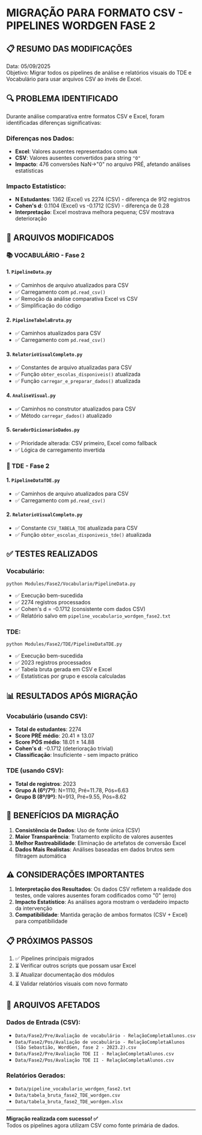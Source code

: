 # MIGRAÇÃO PARA FORMATO CSV - PIPELINES WORDGEN FASE 2

## 📋 RESUMO DAS MODIFICAÇÕES

Data: 05/09/2025  
Objetivo: Migrar todos os pipelines de análise e relatórios visuais do TDE e Vocabulário para usar arquivos CSV ao invés de Excel.

## 🔍 PROBLEMA IDENTIFICADO

Durante análise comparativa entre formatos CSV e Excel, foram identificadas diferenças significativas:

### Diferenças nos Dados:
- **Excel**: Valores ausentes representados como `NaN`
- **CSV**: Valores ausentes convertidos para string `"0"`
- **Impacto**: 476 conversões NaN→"0" no arquivo PRÉ, afetando análises estatísticas

### Impacto Estatístico:
- **N Estudantes**: 1362 (Excel) vs 2274 (CSV) - diferença de 912 registros
- **Cohen's d**: 0.1104 (Excel) vs -0.1712 (CSV) - diferença de 0.28
- **Interpretação**: Excel mostrava melhora pequena; CSV mostrava deterioração

## 🔧 ARQUIVOS MODIFICADOS

### 📚 VOCABULÁRIO - Fase 2

#### 1. `PipelineData.py`
- ✅ Caminhos de arquivo atualizados para CSV
- ✅ Carregamento com `pd.read_csv()` 
- ✅ Remoção da análise comparativa Excel vs CSV
- ✅ Simplificação do código

#### 2. `PipelineTabelaBruta.py`
- ✅ Caminhos atualizados para CSV
- ✅ Carregamento com `pd.read_csv()`

#### 3. `RelatorioVisualCompleto.py`
- ✅ Constantes de arquivo atualizadas para CSV
- ✅ Função `obter_escolas_disponiveis()` atualizada
- ✅ Função `carregar_e_preparar_dados()` atualizada

#### 4. `AnaliseVisual.py`
- ✅ Caminhos no construtor atualizados para CSV
- ✅ Método `carregar_dados()` atualizado

#### 5. `GeradorDicionarioDados.py`
- ✅ Prioridade alterada: CSV primeiro, Excel como fallback
- ✅ Lógica de carregamento invertida

### 📝 TDE - Fase 2

#### 1. `PipelineDataTDE.py`
- ✅ Caminhos de arquivo atualizados para CSV
- ✅ Carregamento com `pd.read_csv()`

#### 2. `RelatorioVisualCompleto.py`
- ✅ Constante `CSV_TABELA_TDE` atualizada para CSV
- ✅ Função `obter_escolas_disponiveis_tde()` atualizada

## ✅ TESTES REALIZADOS

### Vocabulário:
```bash
python Modules/Fase2/Vocabulario/PipelineData.py
```
- ✅ Execução bem-sucedida
- ✅ 2274 registros processados
- ✅ Cohen's d = -0.1712 (consistente com dados CSV)
- ✅ Relatório salvo em `pipeline_vocabulario_wordgen_fase2.txt`

### TDE:
```bash
python Modules/Fase2/TDE/PipelineDataTDE.py
```
- ✅ Execução bem-sucedida
- ✅ 2023 registros processados
- ✅ Tabela bruta gerada em CSV e Excel
- ✅ Estatísticas por grupo e escola calculadas

## 📊 RESULTADOS APÓS MIGRAÇÃO

### Vocabulário (usando CSV):
- **Total de estudantes**: 2274
- **Score PRÉ médio**: 20.41 ± 13.07
- **Score PÓS médio**: 18.01 ± 14.88
- **Cohen's d**: -0.1712 (deterioração trivial)
- **Classificação**: Insuficiente - sem impacto prático

### TDE (usando CSV):
- **Total de registros**: 2023
- **Grupo A (6º/7º)**: N=1110, Pré=11.78, Pós=6.63
- **Grupo B (8º/9º)**: N=913, Pré=9.55, Pós=8.62

## 🎯 BENEFÍCIOS DA MIGRAÇÃO

1. **Consistência de Dados**: Uso de fonte única (CSV)
2. **Maior Transparência**: Tratamento explícito de valores ausentes
3. **Melhor Rastreabilidade**: Eliminação de artefatos de conversão Excel
4. **Dados Mais Realistas**: Análises baseadas em dados brutos sem filtragem automática

## ⚠️ CONSIDERAÇÕES IMPORTANTES

1. **Interpretação dos Resultados**: Os dados CSV refletem a realidade dos testes, onde valores ausentes foram codificados como "0" (erro)
2. **Impacto Estatístico**: As análises agora mostram o verdadeiro impacto da intervenção
3. **Compatibilidade**: Mantida geração de ambos formatos (CSV + Excel) para compatibilidade

## 📋 PRÓXIMOS PASSOS

1. ✅ Pipelines principais migrados
2. ⏳ Verificar outros scripts que possam usar Excel
3. ⏳ Atualizar documentação dos módulos
4. ⏳ Validar relatórios visuais com novo formato

## 🔗 ARQUIVOS AFETADOS

### Dados de Entrada (CSV):
- `Data/Fase2/Pre/Avaliação de vocabulário - RelaçãoCompletaAlunos.csv`
- `Data/Fase2/Pos/Avaliação de vocabulário - RelaçãoCompletaAlunos (São Sebastião, WordGen, fase 2 - 2023.2).csv`
- `Data/Fase2/Pre/Avaliação TDE II - RelaçãoCompletaAlunos.csv`
- `Data/Fase2/Pos/Avaliação TDE II - RelaçãoCompletaAlunos.csv`

### Relatórios Gerados:
- `Data/pipeline_vocabulario_wordgen_fase2.txt`
- `Data/tabela_bruta_fase2_TDE_wordgen.csv`
- `Data/tabela_bruta_fase2_TDE_wordgen.xlsx`

---

**Migração realizada com sucesso! ✅**  
Todos os pipelines agora utilizam CSV como fonte primária de dados.
